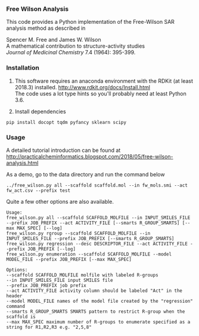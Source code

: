 ### Free Wilson Analysis

This code provides a Python implementation of the Free-Wilson SAR analysis method as described in

Spencer M. Free and James W. Wilson  
A mathematical contribution to structure-activity studies  
 *Journal of Medicinal Chemistry* 7.4 (1964): 395-399.
 
### Installation

1. This software requires an anaconda environment with the RDKit (at least 2018.3) installed. 
http://www.rdkit.org/docs/Install.html  
The code uses a lot type hints so you'll probably need at least Python 3.6.


2. Install dependencies  
```commandline
pip install docopt tqdm pyfancy sklearn scipy
```
 
### Usage
A detailed tutorial introduction can be found at http://practicalcheminformatics.blogspot.com/2018/05/free-wilson-analysis.html

As a demo, go to the data directory and run the command below 
```commandline
../free_wilson.py all --scaffold scaffold.mol --in fw_mols.smi --act fw_act.csv --prefix test
```
Quite a few other options are also available.  
```commandline
Usage:
free_wilson.py all --scaffold SCAFFOLD_MOLFILE --in INPUT_SMILES_FILE --prefix JOB_PREFIX --act ACTIVITY_FILE [--smarts R_GROUP_SMARTS] [--max MAX_SPEC] [--log]
free_wilson.py rgroup --scaffold SCAFFOLD_MOLFILE --in INPUT_SMILES_FILE --prefix JOB_PREFIX [--smarts R_GROUP_SMARTS]
free_wilson.py regression --desc DESCRIPTOR_FILE --act ACTIVITY_FILE --prefix JOB_PREFIX [--log]
free_wilson.py enumeration --scaffold SCAFFOLD_MOLFILE --model MODEL_FILE --prefix JOB_PREFIX [--max MAX_SPEC]

Options:
--scaffold SCAFFOLD_MOLFILE molfile with labeled R-groups
--in INPUT_SMILES_FILE input SMILES file
--prefix JOB_PREFIX job prefix
--act ACTIVITY_FILE activity column should be labeled "Act" in the header
--model MODEL_FILE names of the model file created by the "regression" command
--smarts R_GROUP_SMARTS SMARTS pattern to restrict R-group when the scaffold is
--max MAX_SPEC maximum number of R-groups to enumerate specified as a string for R1,R2,R3 e.g. "2,5,8"
```


